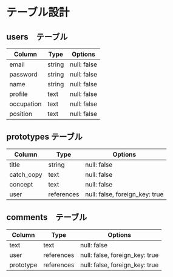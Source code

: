 # テーブル設計

## users　テーブル

|Column    |Type  |Options    |
|----------|------|-----------|
|email     |string|null: false|
|password  |string|null: false|
|name      |string|null: false|
|profile   |text  |null: false|
|occupation|text  |null: false|
|position  |text  |null: false|

## prototypes テーブル

|Column    |Type       |Options                       |
|----------|-----------|------------------------------|
|title     |string     |null: false                   |
|catch_copy|text       |null: false                   | 
|concept   |text       |null: false                   | 
|user      |references |null: false, foreign_key: true|

## comments　テーブル

|Column    |Type      |Options                       |
|----------|----------|------------------------------|
|text      |text      |null: false                   |
|user      |references|null: false, foreign_key: true|
|prototype |references|null: false, foreign_key: true|

